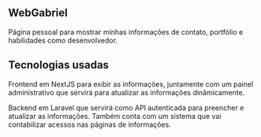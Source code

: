 ## WebGabriel

Página pessoal para mostrar minhas informações de contato, portfólio e habilidades como desenvolvedor. 

## Tecnologias usadas
Frontend em NextJS para exibir as informações, juntamente com um painel administrativo que servirá para atualizar as informações dinâmicamente.

Backend em Laravel que servirá como API autenticada para preencher e atualizar as informações. Também conta com um sistema que vai contabilizar acessos nas páginas de informações.

